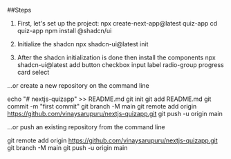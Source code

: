 ##Steps
1. First, let's set up the project:
npx create-next-app@latest quiz-app
cd quiz-app
npm install @shadcn/ui

2. Initialize the shadcn
npx shadcn-ui@latest init      

3. After the shadcn initialization is done then install the components
npx shadcn-ui@latest add button checkbox input label radio-group progress card select

…or create a new repository on the command line

echo "# nextjs-quizapp" >> README.md
git init
git add README.md
git commit -m "first commit"
git branch -M main
git remote add origin https://github.com/vinaysarupuru/nextjs-quizapp.git
git push -u origin main

…or push an existing repository from the command line

git remote add origin https://github.com/vinaysarupuru/nextjs-quizapp.git
git branch -M main
git push -u origin main